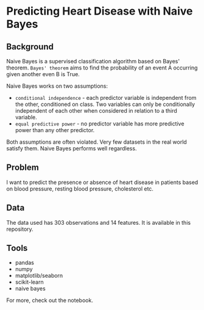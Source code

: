 # Predicting Heart Disease with Naive Bayes

## Background
Naive Bayes is a supervised classification algorithm based on Bayes' theorem. `Bayes' theorem` aims to find the probability of an event A occurring given another even B is True.

Naive Bayes works on two assumptions:
* `conditional independence` - each predictor variable is independent from the other, conditioned on class. Two variables can only be conditionally independent of each other when considered in relation to a third variable.
* `equal predictive power` - no predictor variable has more predictive power than any other predictor.

Both assumptions are often violated. Very few datasets in the real world satisfy them. Naive Bayes performs well regardless.

## Problem
I want to predict the presence or absence of heart disease in patients based on blood pressure, resting blood pressure, cholesterol etc.

## Data
The data used has 303 observations and 14 features. It is available in this repository.

## Tools
* pandas
* numpy
* matplotlib/seaborn
* scikit-learn
* naive bayes

For more, check out the notebook.
